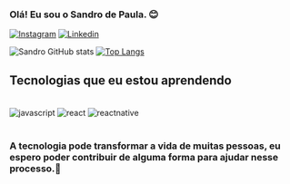 ### Olá! Eu sou o Sandro de Paula. 😊

[![Instagram](https://img.shields.io/badge/Instagram-E4405F?style=for-the-badge&logo=instagram&logoColor=white)](https://www.instagram.com/dpaulasandro/)
[![Linkedin](https://img.shields.io/badge/LinkedIn-0077B5?style=for-the-badge&logo=linkedin&logoColor=white)](https://www.linkedin.com/in/sandro-santos-30466a228/)

![Sandro GitHub stats](https://github-readme-stats.vercel.app/api?username=sandrodepaula&show_icons=true&theme=tokyonight)
[![Top Langs](https://github-readme-stats.vercel.app/api/top-langs/?username=sandrodepaula)](https://github.com/sandrodepaula/github-readme-stats)
## Tecnologias que eu estou aprendendo

<div style="display: inline_block"><br/>
    <img align="center" alt="javascript" src="https://img.shields.io/badge/JavaScript-F7DF1E?style=for-the-badge&logo=javascript&logoColor=black"/>
    <img align="center" alt="react" src="https://img.shields.io/badge/React-20232A?style=for-the-badge&logo=react&logoColor=61DAFB"/>
    <img align="center" alt="reactnative" src="https://img.shields.io/badge/React_Native-20232A?style=for-the-badge&logo=react&logoColor=61DAFB"/> 
</div> </br>


### A tecnologia pode transformar a vida de muitas pessoas, eu espero poder contribuir de alguma forma para ajudar nesse processo.🚀

